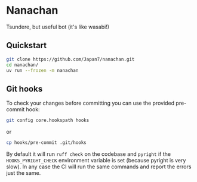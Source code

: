 # Nanachan

Tsundere, but useful bot (it's like wasabi!)

## Quickstart

```sh
git clone https://github.com/Japan7/nanachan.git
cd nanachan/
uv run --frozen -m nanachan
```

## Git hooks

To check your changes before committing you can use the provided pre-commit hook:

```sh
git config core.hookspath hooks
```

or

```sh
cp hooks/pre-commit .git/hooks
```

By default it will run `ruff check` on the codebase and `pyright` if the
`HOOKS_PYRIGHT_CHECK` environment variable is set (because pyright is very
slow).
In any case the CI will run the same commands and report the errors just the same.
